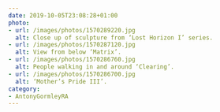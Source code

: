 ```yaml
---
date: 2019-10-05T23:08:28+01:00
photo:
- url: /images/photos/1570289220.jpg
  alt: Close up of sculpture from ‘Lost Horizon I’ series.
- url: /images/photos/1570287120.jpg
  alt: View from below ‘Matrix’.
- url: /images/photos/1570286760.jpg
  alt: People walking in and around ‘Clearing’.
- url: /images/photos/1570286700.jpg
  alt: ‘Mother’s Pride III’.
category:
- AntonyGormleyRA
---
```

